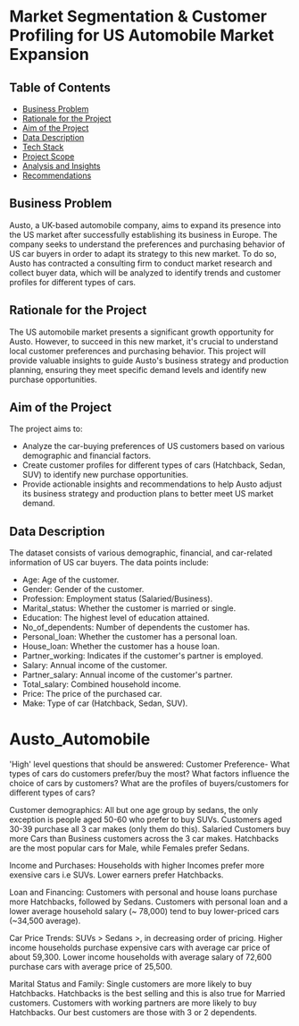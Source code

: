 # Market Segmentation & Customer Profiling for US Automobile Market Expansion

## Table of Contents

- [Business Problem](#business-problem)
- [Rationale for the Project](#rationale-for-the-project)
- [Aim of the Project](#aim-of-the-project)
- [Data Description](#data-description)
- [Tech Stack](#tech-stack)
- [Project Scope](#project-scope)
- [Analysis and Insights](#analysis-and-insights)
- [Recommendations](#recommendations)

## Business Problem
Austo, a UK-based automobile company, aims to expand its presence into the US market after successfully establishing its business in Europe. The company seeks to understand the preferences and purchasing behavior of US car buyers in order to adapt its strategy to this new market. To do so, Austo has contracted a consulting firm to conduct market research and collect buyer data, which will be analyzed to identify trends and customer profiles for different types of cars.

## Rationale for the Project
The US automobile market presents a significant growth opportunity for Austo. However, to succeed in this new market, it's crucial to understand local customer preferences and purchasing behavior. This project will provide valuable insights to guide Austo's business strategy and production planning, ensuring they meet specific demand levels and identify new purchase opportunities.

## Aim of the Project
The project aims to:

- Analyze the car-buying preferences of US customers based on various demographic and financial factors.
- Create customer profiles for different types of cars (Hatchback, Sedan, SUV) to identify new purchase opportunities.
- Provide actionable insights and recommendations to help Austo adjust its business strategy and production plans to better meet US market demand.

## Data Description
The dataset consists of various demographic, financial, and car-related information of US car buyers. The data points include:

- Age: Age of the customer.
- Gender: Gender of the customer.
- Profession: Employment status (Salaried/Business).
- Marital_status: Whether the customer is married or single.
- Education: The highest level of education attained.
- No_of_dependents: Number of dependents the customer has.
- Personal_loan: Whether the customer has a personal loan.
- House_loan: Whether the customer has a house loan.
- Partner_working: Indicates if the customer's partner is employed.
- Salary: Annual income of the customer.
- Partner_salary: Annual income of the customer's partner.
- Total_salary: Combined household income.
- Price: The price of the purchased car.
- Make: Type of car (Hatchback, Sedan, SUV).






















# Austo_Automobile

'High' level questions that should be answered:
Customer Preference- What types of cars do customers prefer/buy the most? What factors influence the choice of cars by customers? What are the profiles of buyers/customers for different types of cars?

Customer demographics: All but one age group by sedans, the only exception is people aged 50-60 who prefer to buy SUVs. Customers aged 30-39 purchase all 3 car makes (only them do this).
                      Salaried Customers buy more Cars than Business customers across the 3 car makes.
                      Hatchbacks are the most popular cars for Male, while Females prefer Sedans.

Income and Purchases: Households with higher Incomes prefer more exensive cars i.e SUVs. Lower earners prefer Hatchbacks.

Loan and Financing: Customers with personal and house loans purchase more Hatchbacks, followed by Sedans.
                    Customers with personal loan and a lower average household salary (~ 78,000) tend to buy lower-priced cars (~34,500 average).

Car Price Trends: SUVs > Sedans >, in decreasing order of pricing. Higher income households purchase expensive cars with average car price of about 59,300. Lower income households with average salary of 72,600 purchase cars with average price of 25,500.

Marital Status and Family: Single customers are more likely to buy Hatchbacks. Hatchbacks is the best selling and this is also true for Married customers.
                          Customers with working partners are more likely to buy Hatchbacks.
                          Our best customers are those with 3 or 2 dependents.

                          
